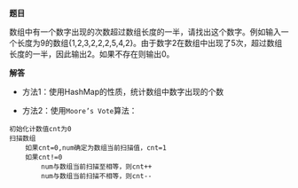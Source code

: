 **题目**

数组中有一个数字出现的次数超过数组长度的一半，请找出这个数字。例如输入一个长度为9的数组{1,2,3,2,2,2,5,4,2}。由于数字2在数组中出现了5次，超过数组长度的一半，因此输出2。如果不存在则输出0。

**解答**

- 方法1：使用HashMap的性质，统计数组中数字出现的个数

- 方法2：使用`Moore’s Vote`算法：

````
初始化计数值cnt为0
扫描数组
    如果cnt=0,num确定为数组当前扫描值，cnt=1
    如果cnt!=0
        num与数组当前扫描至相等，则cnt++
        num与数组当前扫描不相等，则cnt--
````